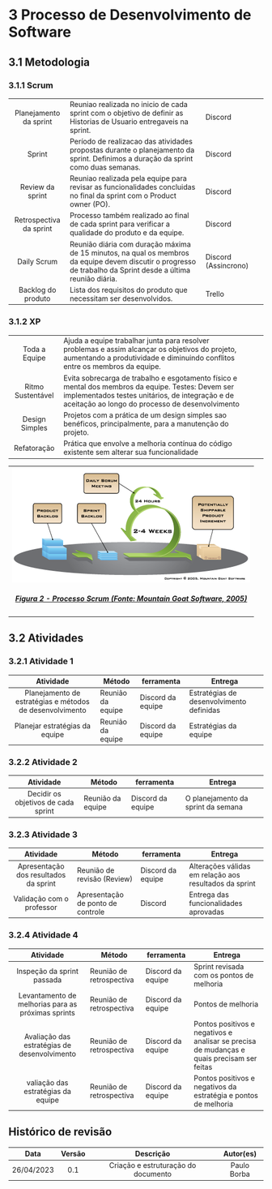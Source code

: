 # 3 Processo de Desenvolvimento de Software

## 3.1 Metodologia

### 3.1.1 Scrum
| |  |  |  |
| :----: | --------------------------------------------------------------------------------------------------------------------------------- | ----------- | ---------- |
| Planejamento da sprint | Reuniao realizada no inicio de cada sprint com o objetivo de definir as Historias de Usuario entregaveis na sprint. | Discord |
| Sprint | Período de realizacao das atividades propostas durante o planejamento da sprint. Definimos a duração da sprint como duas semanas. | Discord |
| Review da sprint | Reuniao realizada pela equipe para revisar as funcionalidades concluidas no final da sprint com o Product owner (PO). | Discord |
| Retrospectiva da sprint | Processo também realizado ao final de cada sprint para verificar a qualidade do produto e da equipe. | Discord |
| Daily Scrum | Reunião diária com duração máxima de 15 minutos, na qual os membros da equipe devem discutir o progresso de trabalho da Sprint desde a última reunião diária. | Discord (Assincrono) |
| Backlog do produto | Lista dos requisitos do produto que necessitam ser desenvolvidos. | Trello |

### 3.1.2 XP
| |  |  |  |
| :----: | --------------------------------------------------------------------------------------------------------------------------------- | ----------- | ---------- |
| Toda a Equipe | Ajuda a equipe trabalhar junta para resolver problemas e assim alcançar os objetivos do projeto, aumentando a produtividade e diminuindo conflitos entre os membros da equipe. |
| Ritmo Sustentável | Evita sobrecarga de trabalho e esgotamento físico e mental dos membros da equipe. Testes: Devem ser implementados testes unitários, de integração e de aceitação ao longo do processo de desenvolvimento |
| Design Simples | Projetos com a prática de um design simples sao benéficos, principalmente, para a manutenção do projeto. |
| Refatoração | Prática que envolve a melhoria contínua do código existente sem alterar sua funcionalidade |

<table style="margin-left: auto; margin-right: auto;">
    <tr>
        <td align="center">
            <a href="..\assets\ScrumMediumLabelled.png">
                <img style="border-radius: 0%;" src="..\assets\ScrumMediumLabelled.png"/>
                <h5 class="text-center">Figura 2 - Processo Scrum (Fonte: Mountain Goat Software, 2005)</h5>
            </a>
        </td>
        </table>

## 3.2 Atividades

### 3.2.1 Atividade 1

| Atividade | Método | ferramenta | Entrega |
| :----: | --------------------------------------------------------------------------------------------------------------------------------- | ----------- | ---------- |
| Planejamento de estratégias e métodos de desenvolvimento | Reunião da equipe | Discord da equipe | Estratégias de desenvolvimento definidas |
| Planejar estratégias da equipe | Reunião da equipe | Discord da equipe | Estratégias da equipe |

### 3.2.2 Atividade 2

| Atividade | Método | ferramenta | Entrega |
| :----: | --------------------------------------------------------------------------------------------------------------------------------- | ----------- | ---------- |
| Decidir os objetivos de cada sprint | Reunião da equipe | Discord da equipe | O planejamento da sprint da semana |

### 3.2.3 Atividade 3

| Atividade | Método | ferramenta | Entrega |
| :----: | --------------------------------------------------------------------------------------------------------------------------------- | ----------- | ---------- |
| Apresentação dos resultados da sprint | Reunião de revisão (Review) | Discord da equipe | Alterações válidas em relação aos resultados da sprint |
| Validação com o professor | Apresentação de ponto de controle | Discord | Entrega das funcionalidades aprovadas |

### 3.2.4 Atividade 4

| Atividade | Método | ferramenta | Entrega |
| :----: | --------------------------------------------------------------------------------------------------------------------------------- | ----------- | ---------- |
| Inspeção da sprint passada | Reunião de retrospectiva | Discord da equipe | Sprint revisada com os pontos de melhoria |
| Levantamento de melhorias para as próximas sprints | Reunião de retrospectiva | Discord da equipe | Pontos de melhoria |
| Avaliação das estratégias de desenvolvimento | Reunião de retrospectiva | Discord da equipe | Pontos positivos e negativos e analisar se precisa de mudanças e quais precisam ser feitas |
| valiação das estratégias da equipe | Reunião de retrospectiva | Discord da equipe | Pontos positivos e negativos da estratégia e pontos de melhoria |

## Histórico de revisão

|  Data | Versão | Descrição | Autor(es) |
| :--------: | :----: | :---------------------------------: | :---------: |
| 26/04/2023 |  0.1   | Criação e estruturação do documento | Paulo Borba |